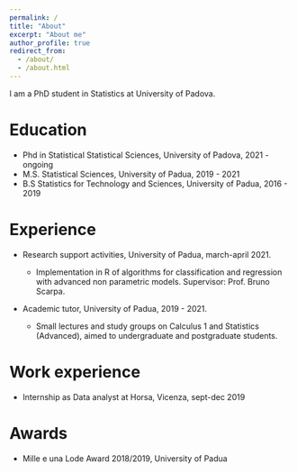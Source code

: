 ```yaml
---
permalink: /
title: "About"
excerpt: "About me"
author_profile: true
redirect_from: 
  - /about/
  - /about.html
---
```


I am a PhD student in Statistics at University of Padova. 

Education
======
* Phd in Statistical Statistical Sciences, University of Padova, 2021 - ongoing
* M.S. Statistical Sciences, University of Padua, 2019 - 2021
* B.S Statistics for Technology and Sciences, University of Padua, 2016 - 2019

Experience
======
* Research support activities, University of Padua, march-april 2021.
	* Implementation in R of algorithms for classification and regression with advanced non parametric models.
	Supervisor: Prof. Bruno Scarpa.


* Academic tutor, University of Padua, 2019 - 2021.
	* Small lectures and study groups on Calculus 1 and Statistics (Advanced), aimed to undergraduate and postgraduate students.

Work experience
======
* Internship as Data analyst at Horsa, Vicenza, sept-dec 2019


Awards
======
 * Mille e una Lode Award 2018/2019, University of Padua

